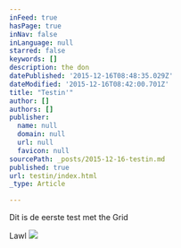 ```yaml
---
inFeed: true
hasPage: true
inNav: false
inLanguage: null
starred: false
keywords: []
description: the don
datePublished: '2015-12-16T08:48:35.029Z'
dateModified: '2015-12-16T08:42:00.701Z'
title: "Testin'"
author: []
authors: []
publisher:
  name: null
  domain: null
  url: null
  favicon: null
sourcePath: _posts/2015-12-16-testin.md
published: true
url: testin/index.html
_type: Article

---
```

Dit is de eerste test met the Grid

Lawl
![](https://the-grid-user-content.s3-us-west-2.amazonaws.com/c9f68920-e921-4c5c-9a2c-5830a24ff139.jpg)